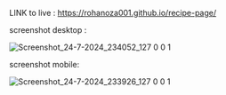 LINK to live : https://rohanoza001.github.io/recipe-page/

screenshot desktop :

![Screenshot_24-7-2024_234052_127 0 0 1](https://github.com/user-attachments/assets/ad2aa9b8-cf6b-4ace-b762-7ccc663f7752)

screenshot mobile:

![Screenshot_24-7-2024_233926_127 0 0 1](https://github.com/user-attachments/assets/e720662f-64ea-467e-b4a9-1e84d0a25d9c)
